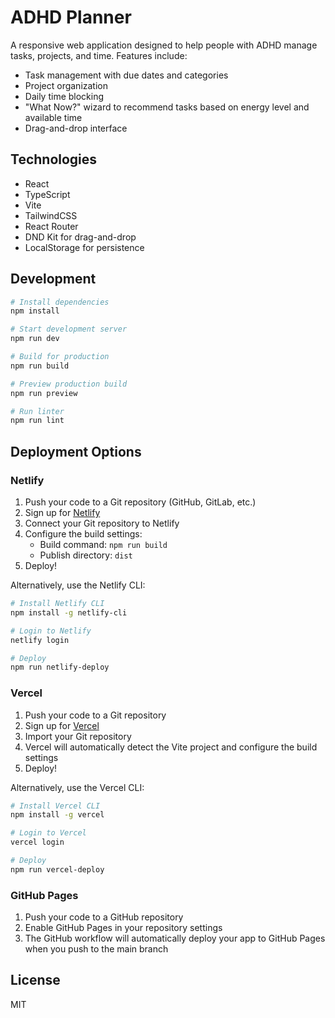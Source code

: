 # ADHD Planner

A responsive web application designed to help people with ADHD manage tasks, projects, and time. Features include:

- Task management with due dates and categories
- Project organization
- Daily time blocking
- "What Now?" wizard to recommend tasks based on energy level and available time
- Drag-and-drop interface

## Technologies

- React
- TypeScript
- Vite
- TailwindCSS
- React Router
- DND Kit for drag-and-drop
- LocalStorage for persistence

## Development

```bash
# Install dependencies
npm install

# Start development server
npm run dev

# Build for production
npm run build

# Preview production build
npm run preview

# Run linter
npm run lint
```

## Deployment Options

### Netlify

1. Push your code to a Git repository (GitHub, GitLab, etc.)
2. Sign up for [Netlify](https://www.netlify.com/)
3. Connect your Git repository to Netlify
4. Configure the build settings:
   - Build command: `npm run build`
   - Publish directory: `dist`
5. Deploy!

Alternatively, use the Netlify CLI:

```bash
# Install Netlify CLI
npm install -g netlify-cli

# Login to Netlify
netlify login

# Deploy
npm run netlify-deploy
```

### Vercel

1. Push your code to a Git repository
2. Sign up for [Vercel](https://vercel.com/)
3. Import your Git repository
4. Vercel will automatically detect the Vite project and configure the build settings
5. Deploy!

Alternatively, use the Vercel CLI:

```bash
# Install Vercel CLI
npm install -g vercel

# Login to Vercel
vercel login

# Deploy
npm run vercel-deploy
```

### GitHub Pages

1. Push your code to a GitHub repository
2. Enable GitHub Pages in your repository settings
3. The GitHub workflow will automatically deploy your app to GitHub Pages when you push to the main branch

## License

MIT